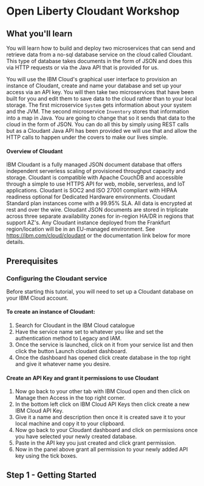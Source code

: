 # Open Liberty Cloudant Workshop


## What you'll learn
You will learn how to build and deploy two microservices that can send and retrieve data from a no-sql database service on the cloud called Cloudant. This type of database takes documents in the form of JSON and does this via HTTP requests or via the Java API that is provided for us.

You will use the IBM Cloud's graphical user interface to provision an instance of Cloudant, create and name your database and set up your access via an API key. You will then take two microservices that have been built for you and edit them to save data to the cloud rather than to your local storage. The first microservice `System` gets information about your system and the JVM. The second microservice `Inventory` stores that information into a map in Java. You are going to change that so it sends that data to the cloud in the form of JSON. You can do all this by simply using REST calls but as a Cloudant Java API has been provided we will use that and allow the HTTP calls to happen under the covers to make our lives simple.

#### Overview of Cloudant
IBM Cloudant is a fully managed JSON document database that offers independent serverless scaling of provisioned throughput capacity and storage. Cloudant is compatible with Apache CouchDB and accessible through a simple to use HTTPS API for web, mobile, serverless, and IoT applications. Cloudant is SOC2 and ISO 27001 compliant with HIPAA readiness optional for Dedicated Hardware environments. Cloudant Standard plan instances come with a 99.95% SLA. All data is encrypted at rest and over the wire. Cloudant JSON documents are stored in triplicate across three separate availability zones for in-region HA/DR in regions that support AZ's. Any Cloudant instance deployed from the Frankfurt region/location will be in an EU-managed environment. See https://ibm.com/cloud/cloudant or the documentation link below for more details.

## Prerequisites

### Configuring the Cloudant service
Before starting this tutorial, you will need to set up a Cloudant database on your IBM Cloud account.

#### To create an instance of Cloudant:
1. Search for Cloudant in the IBM Cloud catalogue
2. Have the service name set to whatever you like and set the authentication method to Legacy and IAM.
3. Once the service is launched, click on it from your service list and then click the button Launch cloudant dashboard.
4. Once the dashboard has opened click create database in the top right and give it whatever name you desire.

#### Create an API Key and grant it permissions to use Cloudant
1. Now go back to your other tab with IBM Cloud open and then click on Manage then Access in the top right corner.
2. In the bottom left click on IBM Cloud API Keys then click create a new IBM Cloud API Key.
3. Give it a name and description then once it is created save it to your local machine and copy it to your clipboard.
4. Now go back to your Cloudant dashboard and click on permissions once you have selected your newly created database.
5. Paste in the API key you just created and click grant permission.
6. Now in the panel above grant all permission to your newly added API key using the tick boxes.

## Step 1 - Getting Started
